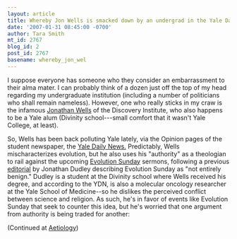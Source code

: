 ```yaml
---
layout: article
title: Whereby Jon Wells is smacked down by an undergrad in the Yale Daily News
date: '2007-01-31 08:45:00 -0700'
author: Tara Smith
mt_id: 2767
blog_id: 2
post_id: 2767
basename: whereby_jon_wel
---
```

I suppose everyone has someone who they consider an embarrassment to their alma mater.  I can probably think of a dozen just off the top of my head regarding my undergraduate institution (including a number of politicians who shall remain nameless).  However, one who really sticks in my craw is the infamous [Jonathan Wells](http://scienceblogs.com/aetiology/2006/09/wells_politically_incorrect_gu_1.php) of the Discovery Institute, who also happens to be a Yale alum (Divinity school---small comfort that it wasn't Yale College, at least).  

So, Wells has been back polluting Yale lately, via the Opinion pages of the student newspaper, the [Yale Daily News.](http://www.yaledailynews.com)  Predictably, Wells mischaracterizes evolution, but he also uses his "authority" as a theologian to rail against the upcoming [Evolution Sunday](http://www.butler.edu/clergyproject/rel_evol_sun2007.htm) sermons, following a previous [editorial](http://www.yaledailynews.com/articles/view/19546) by Jonathan Dudley describing Evolution Sunday as "not entirely benign."  Dudley is a student at the Divinity school where Wells received his degree, and according to the YDN, is also a molecular oncology researcher at the Yale School of Medicine--so he dislikes the perceived conflict between science and religion.  As such, he's in favor of events like Evolution Sunday that seek to counter this idea, but he's worried that one argument from authority is being traded for another:

(Continued at [Aetiology](http://scienceblogs.com/aetiology/2007/01/wells_at_yale.php))
